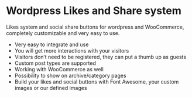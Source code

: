 # Wordpress Likes and Share system
Likes system and social share buttons for wordpress and WooCommerce, completely customizable and very easy to use.

<ul>
  <li>Very easy to integrate and use</li>
<li>You will get more interactions with your visitors</li>
<li>Visitors don’t need to be registered, they can put a thumb up as guests</li>
<li>Custom post types are supported</li>
<li>Working with WooCommerce as well</li>
<li>Possibility to show on archive/category pages</li>
<li>Build your likes and social buttons with Font Awesome, your custom images or our defined images</li>
  
  <br><br>
  

